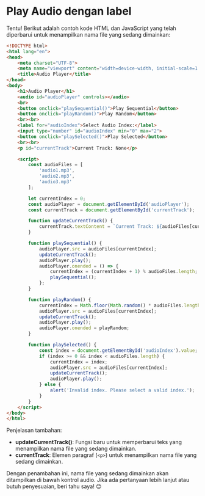 # Play Audio dengan label
Tentu! Berikut adalah contoh kode HTML dan JavaScript yang telah diperbarui untuk menampilkan nama file yang sedang dimainkan:

```html
<!DOCTYPE html>
<html lang="en">
<head>
    <meta charset="UTF-8">
    <meta name="viewport" content="width=device-width, initial-scale=1.0">
    <title>Audio Player</title>
</head>
<body>
    <h1>Audio Player</h1>
    <audio id="audioPlayer" controls></audio>
    <br>
    <button onclick="playSequential()">Play Sequential</button>
    <button onclick="playRandom()">Play Random</button>
    <br><br>
    <label for="audioIndex">Select Audio Index:</label>
    <input type="number" id="audioIndex" min="0" max="2">
    <button onclick="playSelected()">Play Selected</button>
    <br><br>
    <p id="currentTrack">Current Track: None</p>

    <script>
        const audioFiles = [
            'audio1.mp3',
            'audio2.mp3',
            'audio3.mp3'
        ];

        let currentIndex = 0;
        const audioPlayer = document.getElementById('audioPlayer');
        const currentTrack = document.getElementById('currentTrack');

        function updateCurrentTrack() {
            currentTrack.textContent = `Current Track: ${audioFiles[currentIndex]}`;
        }

        function playSequential() {
            audioPlayer.src = audioFiles[currentIndex];
            updateCurrentTrack();
            audioPlayer.play();
            audioPlayer.onended = () => {
                currentIndex = (currentIndex + 1) % audioFiles.length;
                playSequential();
            };
        }

        function playRandom() {
            currentIndex = Math.floor(Math.random() * audioFiles.length);
            audioPlayer.src = audioFiles[currentIndex];
            updateCurrentTrack();
            audioPlayer.play();
            audioPlayer.onended = playRandom;
        }

        function playSelected() {
            const index = document.getElementById('audioIndex').value;
            if (index >= 0 && index < audioFiles.length) {
                currentIndex = index;
                audioPlayer.src = audioFiles[currentIndex];
                updateCurrentTrack();
                audioPlayer.play();
            } else {
                alert('Invalid index. Please select a valid index.');
            }
        }
    </script>
</body>
</html>
```

Penjelasan tambahan:
- **updateCurrentTrack()**: Fungsi baru untuk memperbarui teks yang menampilkan nama file yang sedang dimainkan.
- **currentTrack**: Elemen paragraf (`<p>`) untuk menampilkan nama file yang sedang dimainkan.

Dengan penambahan ini, nama file yang sedang dimainkan akan ditampilkan di bawah kontrol audio. Jika ada pertanyaan lebih lanjut atau butuh penyesuaian, beri tahu saya! 😊
